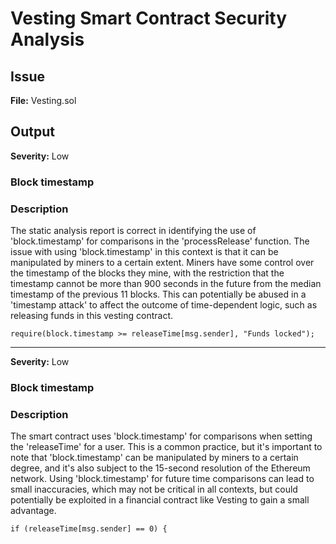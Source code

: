 # Vesting Smart Contract Security Analysis

## Issue
**File:** Vesting.sol


## Output

**Severity:** Low  

### Block timestamp

### Description
The static analysis report is correct in identifying the use of 'block.timestamp' for comparisons in the 'processRelease' function. The issue with using 'block.timestamp' in this context is that it can be manipulated by miners to a certain extent. Miners have some control over the timestamp of the blocks they mine, with the restriction that the timestamp cannot be more than 900 seconds in the future from the median timestamp of the previous 11 blocks. This can potentially be abused in a 'timestamp attack' to affect the outcome of time-dependent logic, such as releasing funds in this vesting contract.



```solidity
require(block.timestamp >= releaseTime[msg.sender], "Funds locked");
```

---

**Severity:** Low  

### Block timestamp

### Description
The smart contract uses 'block.timestamp' for comparisons when setting the 'releaseTime' for a user. This is a common practice, but it's important to note that 'block.timestamp' can be manipulated by miners to a certain degree, and it's also subject to the 15-second resolution of the Ethereum network. Using 'block.timestamp' for future time comparisons can lead to small inaccuracies, which may not be critical in all contexts, but could potentially be exploited in a financial contract like Vesting to gain a small advantage.


```solidity
if (releaseTime[msg.sender] == 0) {
```
